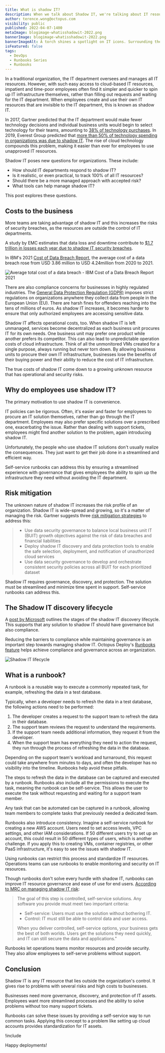 ```yaml
---
title: What is shadow IT?
description: When we talk about Shadow IT, we're talking about IT resources that an organization doesn't have visibility on. Find out how this affects your business, and how runbooks can help.
author: terence.wong@octopus.com
visibility: public
published: 2022-04-07-1400
metaImage: blogimage-whatisshadowit-2022.png
bannerImage: blogimage-whatisshadowit-2022.png
bannerImageAlt: A torch shines a spotlight on IT icons. Surrounding the spotlight are question marks.
isFeatured: false
tags:
  - DevOps
  - Runbooks Series
  - Runbooks
---
```


In a traditional organization, the IT department oversees and manages all IT resources. However, with such easy access to cloud-based IT resources, impatient and time-poor employees often find it simpler and quicker to spin up IT infrastructure themselves, rather than filling out requests and waiting for the IT department. When employees create and use their own IT resources that are invisible to the IT department, this is known as shadow IT.

In 2017, Gartner predicted that the IT department would make fewer technology decisions and individual business units would begin to select technology for their teams, amounting to [38% of technology purchases](https://www.gartner.com/smarterwithgartner/make-the-best-of-shadow-it). In 2019, Everest Group predicted that [more than 50% of technology spending in organizations was due to shadow IT](https://www.everestgrp.com/2019-04-why-shadow-it-is-the-next-looming-cybersecurity-threat-in-the-news-49881.html/). The rise of cloud technology compounds this problem, making it easier than ever for employees to use unapproved IT resources.

Shadow IT poses new questions for organizations. These include:

- How should IT departments respond to shadow IT?
- Is it realistic, or even practical, to track 100% of all IT resources?
- Should there be a more managed approach with accepted risk?
- What tools can help manage shadow IT?

This post explores these questions.

## Costs to the business

More teams are taking advantage of shadow IT and this increases the risks of security breaches, as the resources are outside the control of IT departments. 

A study by EMC estimates that data loss and downtime contribute to [$1.7 trillion in losses each year due to shadow IT security breaches](https://corporate.delltechnologies.com/en-us/newsroom/announcements/2014/12/20141202-01.htm). 

In IBM's 2021 [Cost of Data Breach Report](https://www.ibm.com/au-en/security/data-breach), the average cost of a data breach rose from USD 3.86 million to USD 4.24million from 2020 to 2021.

![Average total cost of a data breach - IBM Cost of a Data Breach Report 2021](ibm.png "width=500")

There are also compliance concerns for businesses in highly regulated industries. The [General Data Protection Regulation (GDPR)](https://gdpr.eu/tag/gdpr/) imposes strict regulations on organizations anywhere they collect data from people in the European Union (EU). There are harsh fines for offenders reaching into the tens of millions of euros. As shadow IT increases, it becomes harder to ensure that only authorized employees are accessing sensitive data.

Shadow IT affects operational costs, too. When shadow IT is left unmanaged, services become decentralized as each business unit procures IT for its own needs. One business unit may prefer one product while another prefers its competitor. This can also lead to unpredictable operation costs of cloud infrastructure. Think of all the unmonitored VMs created for a single purpose, always running but never torn down. By allowing business units to procure their own IT infrastructure, businesses lose the benefits of their buying power and their ability to reduce the cost of IT infrastructure.

The true costs of shadow IT come down to a growing unknown resource that has operational and security risks.

## Why do employees use shadow IT?

The primary motivation to use shadow IT is convenience. 

IT policies can be rigorous. Often, it's easier and faster for employees to procure an IT solution themselves, rather than go through the IT department. Employees may also prefer specific solutions over a prescribed one, exacerbating the issue. Rather than dealing with support tickets, employees might find another solution to the problem, again introducing shadow IT.

Unfortunately, the people who use shadow IT solutions don't usually realize the consequences. They just want to get their job done in a streamlined and efficient way. 

Self-service runbooks can address this by ensuring a streamlined experience with governance that gives employees the ability to spin up the infrastructure they need without avoiding the IT department.

## Risk mitigation

The unknown nature of shadow IT increases the risk profile of an organization. Shadow IT is wide-spread and growing, so it's a matter of managing the risk. Gartner suggests three [risk mitigation strategies](https://www.gartner.com/smarterwithgartner/make-the-best-of-shadow-it) to address this:

> - Use data security governance to balance local business unit IT (BUIT) growth objectives against the risk of data breaches and financial liabilities
> - Deploy shadow IT discovery and data protection tools to enable the safe selection, deployment, and notification of unauthorized cloud services
> - Use data security governance to develop and orchestrate consistent security policies across all BUIT for each prioritized dataset

Shadow IT requires governance, discovery, and protection. The solution must be streamlined and minimize time spent in support. Self-service runbooks can address this.

## The Shadow IT discovery lifecycle

A [post by Microsoft](https://www.microsoft.com/security/blog/2019/03/26/step-7-discover-shadow-it-and-take-control-of-your-cloud-apps-top-10-actions-to-secure-your-environment/) outlines the stages of the shadow IT discovery lifecycle. This supports that any solution to shadow IT should have governance but also compliance. 

Reducing the barriers to compliance while maintaining governance is an important step towards managing shadow IT. Octopus Deploy's [Runbooks feature](https://octopus.com/docs/runbooks) helps achieve compliance and governance across an organization.

![Shadow IT lifecycle](microsoft-shadow-it.png "width=500")

## What is a runbook?

A runbook is a reusable way to execute a commonly repeated task, for example, refreshing the data in a test database.

Typically, when a developer needs to refresh the data in a test database, the following actions need to be performed:

1. The developer creates a request to the support team to refresh the data in their database.
1. The support team reviews the request to understand the requirements.
1. If the support team needs additional information, they request it from the developer.
1. When the support team has everything they need to action the request, they run through the process of refreshing the data in the database.

Depending on the support team's workload and turnaround, this request could take anywhere from minutes to days, and often the developer has no visibility into the timeline. Runbooks help avoid these pitfalls.

The steps to refresh the data in the database can be captured and executed by a runbook. Runbooks also include all the permissions to execute the task, meaning the runbook can be self-service. This allows the user to execute the task without requesting and waiting for a support team member.

Any task that can be automated can be captured in a runbook, allowing team members to complete tasks that previously needed a dedicated team.

Runbooks also introduce consistency. Imagine a self-service runbook for creating a new AWS account. Users need to set access levels, VPC settings, and other IAM considerations. If 50 different users try to set up an account, this could result in 50 different types of users, which is another challenge. If you apply this to creating VMs, container registries, or other PaaS infrastructure, it's easy to see the issues with shadow IT.

Using runbooks can restrict this process and standardize IT resources. Operations teams can use runbooks to enable monitoring and security on IT resources.

Though runbooks don't solve every hurdle with shadow IT, runbooks can improve IT resource governance and ease of use for end users. [According to MRC on managing shadow IT risk](https://www.mrc-productivity.com/blog/2016/07/6-ways-to-reduce-shadow-it-security-risks/):

> The goal of this step is controlled, self-service solutions. Any software you provide must meet two important criteria:
> 
>    - Self-service: Users must use the solution without bothering IT.
>    - Control: IT must still be able to control data and user access.
> 
> When you deliver controlled, self-service options, your business gets the best of both worlds. Users get the solutions they need quickly, and IT can still secure the data and applications."

Runbooks let operations teams monitor resources and provide security. They also allow employees to self-serve problems without support.

## Conclusion

Shadow IT is any IT resource that lies outside the organization's control. It gives rise to problems with several risks and high costs to businesses. 

Businesses need more governance, discovery, and protection of IT assets. Employees want more streamlined processes and the ability to solve problems without too many support tickets. 

Runbooks can solve these issues by providing a self-service way to run common tasks. Applying this concept to a problem like setting up cloud accounts provides standardization for IT assets.

!include <q2-2022-newsletter-cta>

Happy deployments!

